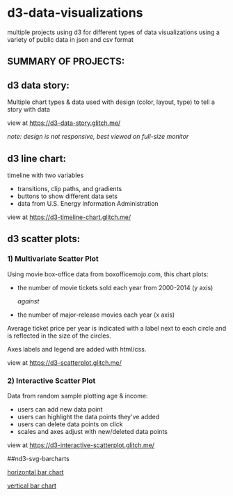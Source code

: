 # d3-data-visualizations

multiple projects using d3 for different types of data visualizations using a variety of public data in json and csv format


**SUMMARY OF PROJECTS:**
-----

## d3 data story:

Multiple chart types & data used with design (color, layout, type) to tell a story with data

view at https://d3-data-story.glitch.me/

*note: design is not responsive, best viewed on full-size monitor*


## d3 line chart:

timeline with two variables

- transitions, clip paths, and gradients
- buttons to show different data sets
- data from U.S. Energy Information Administration

view at https://d3-timeline-chart.glitch.me/


## d3 scatter plots:

### 1) Multivariate Scatter Plot

Using movie box-office data from boxofficemojo.com, this chart plots:

 - the number of movie tickets sold each year from 2000-2014 (y axis)

   *against*

- the number of major-release movies each year (x axis)

Average ticket price per year is indicated with a label next to each circle and is reflected in the size of the circles.

Axes labels and legend are added with html/css.

view at https://d3-scatterplot.glitch.me/


### 2) Interactive Scatter Plot

Data from random sample plotting age & income:

- users can add new data point
- users can highlight the data points they've added
- users can delete data points on click
- scales and axes adjust with new/deleted data points

view at https://d3-interactive-scatterplot.glitch.me/


##nd3-svg-barcharts

[horizontal bar chart](https://d3-horizontal-bar-chart.glitch.me/)

[vertical bar chart](https://d3-svg-barchart.glitch.me/)

